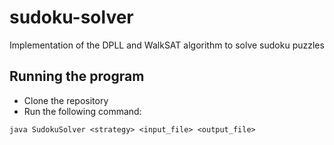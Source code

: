 # sudoku-solver
Implementation of the DPLL and WalkSAT algorithm to solve sudoku puzzles

## Running the program
- Clone the repository
- Run the following command:
```
java SudokuSolver <strategy> <input_file> <output_file>
```
